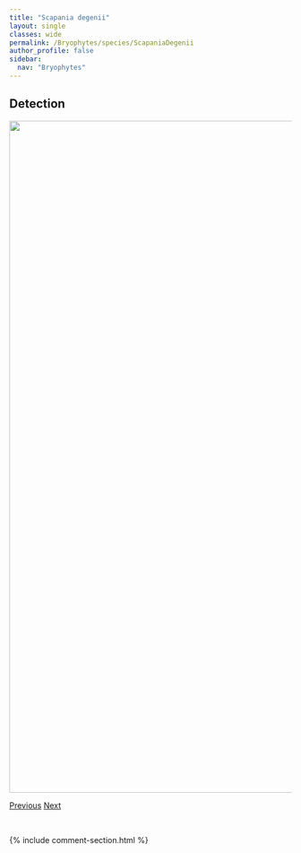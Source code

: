 ```yaml
---
title: "Scapania degenii"
layout: single
classes: wide
permalink: /Bryophytes/species/ScapaniaDegenii
author_profile: false
sidebar:
  nav: "Bryophytes"
---
```


<h2>Detection</h2>

<a href="https://drive.google.com/uc?export=view&id=1TP2MRq0g-ghAuPhSd7_eF64StVHgn4aL">
<img src="https://drive.google.com/uc?export=view&id=1TP2MRq0g-ghAuPhSd7_eF64StVHgn4aL" height = "1200" width = "800">
</a>


<a href="/DevelopmentWebsite/Bryophytes/species/ScapaniaCuspiduligera" class="pagination--pager" title="Scapania cuspiduligera">Previous</a> <a href="/DevelopmentWebsite/Bryophytes/species/ScapaniaMucronata" class="pagination--pager" title="Scapania mucronata">Next</a>

<p>&nbsp;</p>

{% include comment-section.html %}
